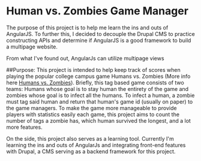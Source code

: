 # Human vs. Zombies Game Manager

The purpose of this project is to help me learn the ins and outs of AngularJS. To further this, I decided to decouple the Drupal CMS to practice constructing APIs and determine if AngularJS is a good framework to build a multipage website.

From what I've found out, AngularJs can utilize multipage views


##Purpose:
This project is intended to help keep track of scores when playing the popular college campus game Humans vs. Zombies (More info here [Humans vs. Zombies][hvzorg]). Briefly, this tag based game consists of two teams: Humans whose goal is to stay human the entirety of the game and zombies whose goal is to infect all the humans. To infect a human, a zombie must tag said human and return that human's game id (usually on paper) to the game managers. To make the game more manageable to provide players with statistics easily each game, this project aims to count the number of tags a zombie has, which human survived the longest, and a lot more features.

On the side, this project also serves as a learning tool. Currently I'm learning the ins and outs of AngularJs and integrating front-end features with Drupal, a CMS serving as a backend framework for this project.

[hvzorg]: https://humansvszombies.org/
